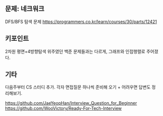 ## 문제: 네크워크

DFS/BFS 탐색 문제
https://programmers.co.kr/learn/courses/30/parts/12421

## 키포인트

2차원 평면+4방향탐색 위주였던 백준 문제들과는 다르게, 그래프와 인접행렬로 주어졌다.

## 기타

다음주부터 CS 스터디 추가.
각자 면접질문 하나씩 준비해 오기 + 어려우면 답변도 정리해보기.

https://github.com/JaeYeopHan/Interview_Question_for_Beginner
https://github.com/WooVictory/Ready-For-Tech-Interview

